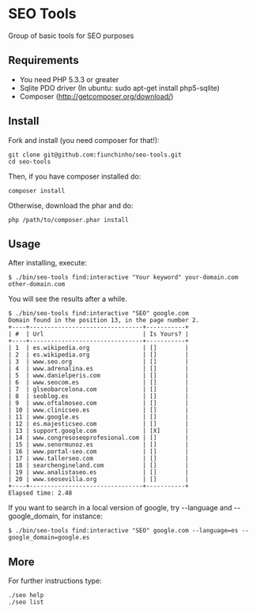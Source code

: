 SEO Tools
=========

Group of basic tools for SEO purposes

Requirements
------------

- You need PHP 5.3.3 or greater
- Sqlite PDO driver (In ubuntu: sudo apt-get install php5-sqlite)
- Composer (http://getcomposer.org/download/)


Install
-------

Fork and install (you need composer for that!):

    git clone git@github.com:fiunchinho/seo-tools.git
    cd seo-tools

Then, if you have composer installed do:

    composer install

Otherwise, download the phar and do:

    php /path/to/composer.phar install


Usage
-----

After installing, execute:

    $ ./bin/seo-tools find:interactive "Your keyword" your-domain.com other-domain.com

You will see the results after a while.

    $ ./bin/seo-tools find:interactive "SEO" google.com
    Domain found in the position 13, in the page number 2.
    +----+--------------------------------+-----------+
    | #  | Url                            | Is Yours? |
    +----+--------------------------------+-----------+
    | 1  | es.wikipedia.org               | []        |
    | 2  | es.wikipedia.org               | []        |
    | 3  | www.seo.org                    | []        |
    | 4  | www.adrenalina.es              | []        |
    | 5  | www.danielperis.com            | []        |
    | 6  | www.seocom.es                  | []        |
    | 7  | glseobarcelona.com             | []        |
    | 8  | seoblog.es                     | []        |
    | 9  | www.oftalmoseo.com             | []        |
    | 10 | www.clinicseo.es               | []        |
    | 11 | www.google.es                  | []        |
    | 12 | es.majesticseo.com             | []        |
    | 13 | support.google.com             | [X]       |
    | 14 | www.congresoseoprofesional.com | []        |
    | 15 | www.senormunoz.es              | []        |
    | 16 | www.portal-seo.com             | []        |
    | 17 | www.tallerseo.com              | []        |
    | 18 | searchengineland.com           | []        |
    | 19 | www.analistaseo.es             | []        |
    | 20 | www.seosevilla.org             | []        |
    +----+--------------------------------+-----------+
    Elapsed time: 2.48

If you want to search in a local version of google, try --language and --google_domain, for instance:

    $ ./bin/seo-tools find:interactive "SEO" google.com --language=es --google_domain=google.es

More
----

For further instructions type:

    ./seo help
    ./seo list
